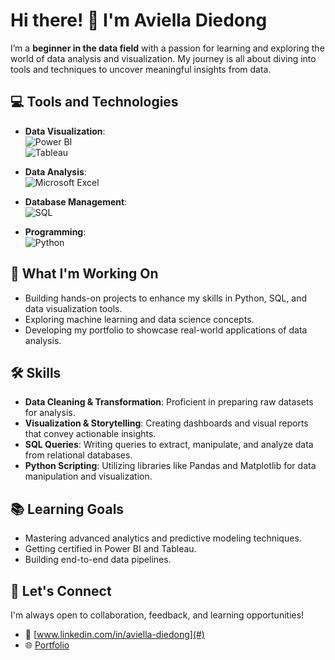 # Hi there! 👋 I'm Aviella Diedong
I’m a **beginner in the data field** with a passion for learning and exploring the world of data analysis and visualization. My journey is all about diving into tools and techniques to uncover meaningful insights from data.

## 💻 Tools and Technologies

- **Data Visualization**:  
  ![Power BI](https://img.shields.io/badge/PowerBI-F2C811?style=for-the-badge&logo=power-bi&logoColor=black)  
  ![Tableau](https://img.shields.io/badge/Tableau-E97627?style=for-the-badge&logo=tableau&logoColor=white)  

- **Data Analysis**:  
  ![Microsoft Excel](https://img.shields.io/badge/Microsoft%20Excel-217346?style=for-the-badge&logo=microsoft-excel&logoColor=white)  

- **Database Management**:  
  ![SQL](https://img.shields.io/badge/SQL-4479A1?style=for-the-badge&logo=MySQL&logoColor=white)  

- **Programming**:  
  ![Python](https://img.shields.io/badge/Python-3776AB?style=for-the-badge&logo=python&logoColor=white)  

## 🌱 What I'm Working On
- Building hands-on projects to enhance my skills in Python, SQL, and data visualization tools.  
- Exploring machine learning and data science concepts.  
- Developing my portfolio to showcase real-world applications of data analysis.  

## 🛠️ Skills
- **Data Cleaning & Transformation**: Proficient in preparing raw datasets for analysis.  
- **Visualization & Storytelling**: Creating dashboards and visual reports that convey actionable insights.  
- **SQL Queries**: Writing queries to extract, manipulate, and analyze data from relational databases.  
- **Python Scripting**: Utilizing libraries like Pandas and Matplotlib for data manipulation and visualization.  

## 📚 Learning Goals
- Mastering advanced analytics and predictive modeling techniques.  
- Getting certified in Power BI and Tableau.  
- Building end-to-end data pipelines.  

## 🤝 Let's Connect
I'm always open to collaboration, feedback, and learning opportunities!  
- 💼 [www.linkedin.com/in/aviella-diedong](#)  
- 🌐 [Portfolio](#)  
